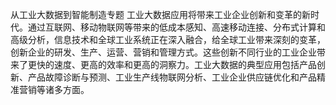 从工业大数据到智能制造专题
工业大数据应用将带来工业企业创新和变革的新时代。通过互联网、移动物联网等带来的低成本感知、高速移动连接、分布式计算和高级分析，信息技术和全球工业系统正在深入融合，给全球工业带来深刻的变革，创新企业的研发、生产、运营、营销和管理方式。这些创新不同行业的工业企业带来了更快的速度、更高的效率和更高的洞察力。工业大数据的典型应用包括产品创新、产品故障诊断与预测、工业生产线物联网分析、工业企业供应链优化和产品精准营销等诸多方面。

